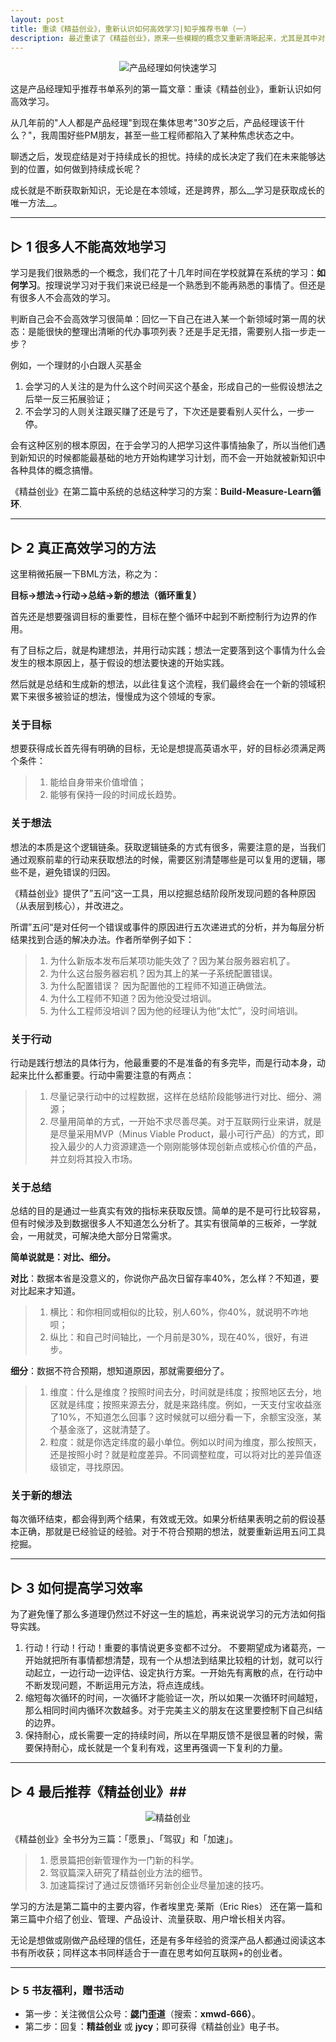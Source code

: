 ```yaml
---
layout: post
title: 重读《精益创业》，重新认识如何高效学习|知乎推荐书单（一）
description: 最近重读了《精益创业》，原来一些模糊的概念又重新清晰起来，尤其是其中对于如何快速学习的部分，和最近关于学习的阅读暗合。《精益创业》讲的的是所有人获取成长都通用学习方法，并不仅仅针对互联网从业的产品经理、工程师、创业者……
---
```




<div align="center">
<img src="http://ojpjap8gl.bkt.clouddn.com/2017/05/07/149415137772167264.png" alt="产品经理如何快速学习"/>
</div>

这是产品经理知乎推荐书单系列的第一篇文章：重读《精益创业》，重新认识如何高效学习。

从几年前的"人人都是产品经理"到现在集体思考"30岁之后，产品经理该干什么？"，我周围好些PM朋友，甚至一些工程师都陷入了某种焦虑状态之中。

聊透之后，发现症结是对于持续成长的担忧。持续的成长决定了我们在未来能够达到的位置，如何做到持续成长呢？

成长就是不断获取新知识，无论是在本领域，还是跨界，那么__学习是获取成长的唯一方法__。

--------------

## ▷ 1 很多人不能高效地学习 ##

学习是我们很熟悉的一个概念，我们花了十几年时间在学校就算在系统的学习：__如何学习__。按理说学习对于我们来说已经是一个熟悉到不能再熟悉的事情了。但还是有很多人不会高效的学习。

判断自己会不会高效学习很简单：回忆一下自己在进入某一个新领域时第一周的状态：是能很快的整理出清晰的代办事项列表？还是手足无措，需要别人指一步走一步？

例如，一个理财的小白跟人买基金
1. 会学习的人关注的是为什么这个时间买这个基金，形成自己的一些假设想法之后举一反三拓展验证；
2. 不会学习的人则关注跟买赚了还是亏了，下次还是要看别人买什么，一步一停。

会有这种区别的根本原因，在于会学习的人把学习这件事情抽象了，所以当他们遇到新知识的时候都能最基础的地方开始构建学习计划，而不会一开始就被新知识中各种具体的概念搞懵。

《精益创业》在第二篇中系统的总结这种学习的方案：__Build-Measure-Learn循环__.


-------------

## ▷ 2 真正高效学习的方法 ##

这里稍微拓展一下BML方法，称之为：

__目标→想法→行动→总结→新的想法（循环重复）__

首先还是想要强调目标的重要性，目标在整个循环中起到不断控制行为边界的作用。

有了目标之后，就是构建想法，并用行动实践；想法一定要落到这个事情为什么会发生的根本原因上，基于假设的想法要快速的开始实践。

然后就是总结和生成新的想法，以此往复这个流程，我们最终会在一个新的领域积累下来很多被验证的想法，慢慢成为这个领域的专家。

### 关于目标 ###

想要获得成长首先得有明确的目标，无论是想提高英语水平，好的目标必须满足两个条件：
>1. 能给自身带来价值增值；
>2. 能够有保持一段的时间成长趋势。


### 关于想法 ###

想法的本质是这个逻辑链条。获取逻辑链条的方式有很多，需要注意的是，当我们通过观察前辈的行动来获取想法的时候，需要区别清楚哪些是可以复用的逻辑，哪些不是，避免错误的归因。

《精益创业》提供了”五问“这一工具，用以挖掘总结阶段所发现问题的各种原因（从表层到核心），并改进之。

所谓”五问“是对任何一个错误或事件的原因进行五次递进式的分析，并为每层分析结果找到合适的解决办法。作者所举例子如下：
>1. 为什么新版本发布后某项功能失效了？因为某台服务器宕机了。
>2. 为什么这台服务器宕机？因为其上的某一子系统配置错误。
>3. 为什么配置错误？ 因为配置他的工程师不知道正确做法。
>4. 为什么工程师不知道？因为他没受过培训。
>5. 为什么工程师没培训？因为他的经理认为他“太忙”，没时间培训。


### 关于行动 ###

行动是践行想法的具体行为，他最重要的不是准备的有多完毕，而是行动本身，动起来比什么都重要。行动中需要注意的有两点：
>1. 尽量记录行动中的过程数据，这样在总结阶段能够进行对比、细分、溯源；
>2. 尽量用简单的方式，一开始不求尽善尽美。对于互联网行业来讲，就是是尽量采用MVP（Minus Viable Product，最小可行产品）的方式，即投入最少的人力资源建造一个刚刚能够体现创新点或核心价值的产品，并立刻将其投入市场。


### 关于总结 ###

总结的目的是通过一些真实有效的指标来获取反馈。简单的是不是可行比较容易，但有时候涉及到数据很多人不知道怎么分析了。其实有很简单的三板斧，一学就会，一用就灵，可解决绝大部分日常需求。

__简单说就是：对比、细分。__

__对比__：数据本省是没意义的，你说你产品次日留存率40%，怎么样？不知道，要对比起来才知道。
>1. 横比：和你相同或相似的比较，别人60%，你40%，就说明不咋地呗；
>2. 纵比：和自己时间轴比，一个月前是30%，现在40%，很好，有进步。

__细分__：数据不符合预期，想知道原因，那就需要细分了。
>1. 维度：什么是维度？按照时间去分，时间就是纬度；按照地区去分，地区就是纬度；按照来源去分，就是来路纬度。例如，一天支付宝收益涨了10%，不知道怎么回事？这时候就可以细分看一下，余额宝没涨，某个基金涨了，这就清楚了。
>2. 粒度：就是你选定纬度的最小单位。例如以时间为维度，那么按照天，还是按照小时？就是粒度差异。不同调整粒度，可以将对比的差异值逐级锁定，寻找原因。

### 关于新的想法 ###

每次循环结束，都会得到两个结果，有效或无效。如果分析结果表明之前的假设基本正确，那就是已经验证的经验。对于不符合预期的想法，就要重新运用五问工具挖掘。

---------

## ▷ 3 如何提高学习效率 ##

为了避免懂了那么多道理仍然过不好这一生的尴尬，再来说说学习的元方法如何指导实践。
1. 行动！行动！行动！重要的事情说更多变都不过分。 不要期望成为诸葛亮，一开始就把所有事情都想清楚，现有一个从想法到结果比较粗的计划，就可以行动起立，一边行动一边评估、设定执行方案。一开始先有离散的点，在行动中不断发现问题，不断运用元方法，将点连成线。
2. 缩短每次循环的时间，一次循环才能验证一次，所以如果一次循环时间越短，那么相同时间内循环次数越多。对于完美主义的朋友在这里要控制下自己纠结的边界。
3. 保持耐心，成长需要一定的持续时间，所以在早期反馈不是很显著的时候，需要保持耐心，成长就是一个复利有戏，这里再强调一下复利的力量。

------------

## ▷ 4 最后推荐《精益创业》##

<div align="center">
<img src="http://ojpjap8gl.bkt.clouddn.com/2017/05/07/149414800629309996.jpg" alt="精益创业"/>
</div>

《精益创业》全书分为三篇：「愿景」、「驾驭」和「加速」。
>1. 愿景篇把创新管理作为一门新的科学。
>2. 驾驭篇深入研究了精益创业方法的细节。
>3. 加速篇探讨了通过反馈循环另新创企业尽量加速的技巧。

学习的方法是第二篇中的主要内容，作者埃里克·莱斯（Eric Ries） 还在第一篇和第三篇中介绍了创业、管理、产品设计、流量获取、用户增长相关内容。

无论是想做或刚做产品经理的信任，还是有多年经验的资深产品人都通过阅读这本书有所收获；同样这本书同样适合于一直在思考如何互联网+的创业者。

----------------------

### ▷ 5 书友福利，赠书活动 ###

+ 第一步：关注微信公众号：__勰门歪道__（搜索：__xmwd-666）__。
+ 第二步：回复：__精益创业__ 或 __jycy__；即可获得《精益创业》电子书。


